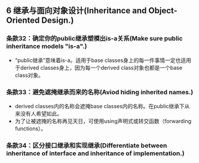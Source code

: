 ## 6 继承与面向对象设计(Inheritance and Object-Oriented Design.)
### 条款32：确定你的public继承塑模出is-a关系(Make sure public inheritance models "is-a".)
- “public继承”意味着is-a。适用于base classes身上的每一件事情一定也适用于derived classes身上，因为每一个derived class对象也都是一个base class对象。

### 条款33：避免遮掩继承而来的名称(Aviod hiding inherited names.)
- derived classes内的名称会遮掩base classes内的名称。在public继承下从来没有人希望如此。
- 为了让被遮掩的名称再见天日，可使用using声明式或转交函数（forwarding functions）。

### 条款34：区分接口继承和实现继承(Differentiate between inheritance of interface and inheritance of implementation.)